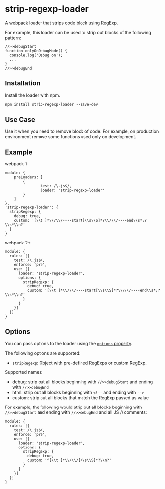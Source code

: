 # strip-regexp-loader
A [webpack](http://webpack.github.io/) loader that strips code block using [RegExp](https://developer.mozilla.org/en-US/docs/Web/JavaScript/Guide/Regular_Expressions).

For example, this loader can be used to strip out blocks of the following pattern:

```
//>>debugStart
function onlyOnDebugMode() {
  console.log('Debug on');
  ...
}
//>>debugEnd
```

Installation
---

Install the loader with npm.

```
npm install strip-regexp-loader --save-dev
```

Use Case
---
Use it when you need to remove block of code. For example, on production environment remove some functions used only on development.

Example
---
webpack 1
```
module: {
    preLoaders: [
        {
                test: /\.js$/,
                loader: 'strip-regexp-loader'
        }
    ]
},
'strip-regexp-loader': {
  stripRegexp: {
    debug: true,
    custom: '[\\t ]*\\/\\/----start[\\s\\S]*?\\/\\/----end\\s*;?\\s*\\n?'
  }
}
```

webpack 2+

```
module: {
  rules: [{
    test: /\.js$/,
    enforce: 'pre',
    use: [{
      loader: 'strip-regexp-loader',
      options: {
        stripRegexp: {
          debug: true,
          custom: '[\\t ]*\\/\\/----start[\\s\\S]*?\\/\\/----end\\s*;?\\s*\\n?'
        }
      }
    }]
  }]
}
```

Options
---

You can pass options to the loader using the [`options` property](https://webpack.js.org/configuration/module/#rule-options-rule-query).

The following options are supported:

 * `stripRegexp`: Object with pre-defined RegExps or custom RegExp.

Supported names:

 * debug: strip out all blocks beginning with `//>>debugStart` and ending with `//>>debugEnd`
 * html: strip out all blocks beginning with `<!--` and ending with `-->`
 * custom: strip out all blocks that match the RegExp passed as value

For example, the following would strip out all blocks beginning with `//>>debugStart` and ending with `//>>debugEnd` and all JS // comments:

```
module: {
  rules: [{
    test: /\.js$/,
    enforce: 'pre',
    use: [{
      loader: 'strip-regexp-loader',
      options: {
        stripRegexp: {
          debug: true,
          custom: '^[\\t ]*\\/\\/[\\s\\S]*?\\n?'
        }
      }
    }]
  }]
}
```